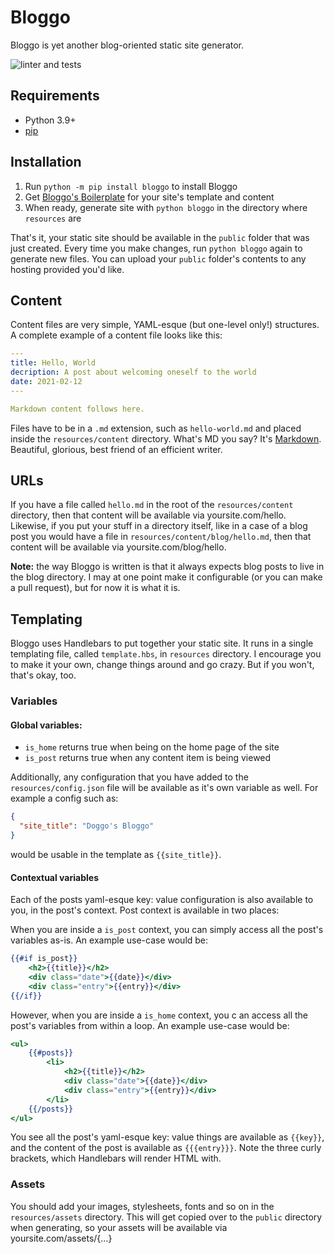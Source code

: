 # Bloggo

Bloggo is yet another blog-oriented static site generator.

![linter and tests](https://github.com/askonomm/bloggo/workflows/.github/workflows/linter-tests.yml/badge.svg)

## Requirements

- Python 3.9+
- [pip](https://pip.pypa.io/)

## Installation

1. Run `python -m pip install bloggo` to install Bloggo
2. Get [Bloggo's Boilerplate](https://github.com/askonomm/bloggo-boilerplate) for your site's template and content
3. When ready, generate site with `python bloggo` in the directory where `resources` are

That's it, your static site should be available in the `public` folder that was just created.
Every time you make changes, run `python bloggo` again to generate 
new files. You can upload your `public` folder's contents to any hosting provided you'd like.

## Content

Content files are very simple, YAML-esque (but one-level only!) structures. A complete example of a content file looks like this:

```yaml
---
title: Hello, World
decription: A post about welcoming oneself to the world
date: 2021-02-12
---

Markdown content follows here.
```

Files have to be in a `.md` extension, such as `hello-world.md` and placed inside the 
`resources/content` directory. What's MD you say? It's [Markdown](https://github.com/adam-p/markdown-here/wiki/Markdown-Cheatsheet). Beautiful, glorious, best friend of an efficient writer.

## URLs

If you have a file called `hello.md` in the root of the `resources/content` directory, then that content
will be available via yoursite.com/hello. Likewise, if you put your stuff in a directory itself, like in a case of a blog post you would 
have a file in `resources/content/blog/hello.md`, then that  content will be available via yoursite.com/blog/hello.

**Note:** the way Bloggo is written is that it always expects blog posts to live in the blog directory. I may 
at one point make it configurable (or you can make a pull request), but for now it is what it is.

## Templating

Bloggo uses Handlebars to put together your static site. It runs in a single templating file, called `template.hbs`, in `resources` directory.
I encourage you to make it your own, change things around and go crazy. But if you won't, that's okay, too.

### Variables

#### Global variables:
- `is_home` returns true when being on the home page of the site
- `is_post` returns true when any content item is being viewed

Additionally, any configuration that you have added to  the `resources/config.json` file will be available as it's own 
variable as well. For example a config such as:

```json
{
  "site_title": "Doggo's Bloggo"
}
```

would be usable in the template as `{{site_title}}`.

#### Contextual variables

Each of the posts yaml-esque key: value configuration is also available to you, in the post's context.
Post context is available in two places:

When you are inside a `is_post` context, you can simply access all the post's variables as-is. An example use-case would be:

```handlebars
{{#if is_post}}
    <h2>{{title}}</h2>
    <div class="date">{{date}}</div>
    <div class="entry">{{entry}}</div>
{{/if}}
```

However, when you are inside a `is_home` context, you c an access all the post's
variables from within a loop. An example use-case would be:

```handlebars
<ul>
    {{#posts}}
        <li>
            <h2>{{title}}</h2>
            <div class="date">{{date}}</div>
            <div class="entry">{{entry}}</div>
        </li>
    {{/posts}}
</ul>
```

You see all the post's yaml-esque key: value things are available as `{{key}}`, and the content of the post is available as `{{{entry}}}`. Note 
the three curly brackets, which Handlebars will render HTML with. 

### Assets

You should add your images, stylesheets, fonts and so on in the `resources/assets` directory. This will get copied over
to the `public` directory when generating, so your assets will be available via yoursite.com/assets/{...} 